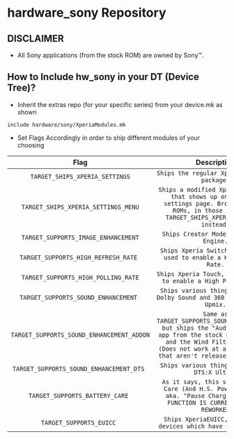 # hardware_sony Repository

## DISCLAIMER
- All Sony applications (from the stock ROM) are owned by Sony™.

## How to Include hw_sony in your DT (Device Tree)?
- Inherit the extras repo (for your specific series) from your device.mk as shown
```
include hardware/sony/XperiaModules.mk
```

- Set Flags Accordingly in order to ship different modules of your choosing

|Flag|Description|
|:-:|:-:|
|`TARGET_SHIPS_XPERIA_SETTINGS`|`Ships the regular Xperia Settings package.`|
|`TARGET_SHIPS_XPERIA_SETTINGS_MENU`|`Ships a modified Xperia Settings that shows up on the main settings page. Broken on some ROMs, in those cases use TARGET_SHIPS_XPERIA_SETTINGS instead.`|
|`TARGET_SUPPORTS_IMAGE_ENHANCEMENT`|`Ships Creator Mode & X-Reality Engine.`|
|`TARGET_SUPPORTS_HIGH_REFRESH_RATE `|`Ships Xperia Switcher, which is used to enable a High Refresh Rate.`|
|`TARGET_SUPPORTS_HIGH_POLLING_RATE`|`Ships Xperia Touch, which is used to enable a High Polling Rate.`|
|`TARGET_SUPPORTS_SOUND_ENHANCEMENT `|`Ships various things needed for Dolby Sound and 360 Reality Audio Upmix.`|
|`TARGET_SUPPORTS_SOUND_ENHANCEMENT_ADDON `|`Same as TARGET_SUPPORTS_SOUND_ENHANCEMENT but ships the "Audio Settings" app from the stock ROM for Dolby and the Wind Filter function (Does not work at all on devices that aren't released after 2023)`|
|`TARGET_SUPPORTS_SOUND_ENHANCEMENT_DTS `|`Ships various things needed for DTS:X Ultra.`|
|`TARGET_SUPPORTS_BATTERY_CARE `|`As it says, this ships Battery Care (And H.S. Power Control, aka. "Pause Charging"). THIS FUNCTION IS CURRENTLY BEING REWORKED`|
|`TARGET_SUPPORTS_EUICC `|`Ships XperiaEUICC, needed for devices which have eSIM support.`|
